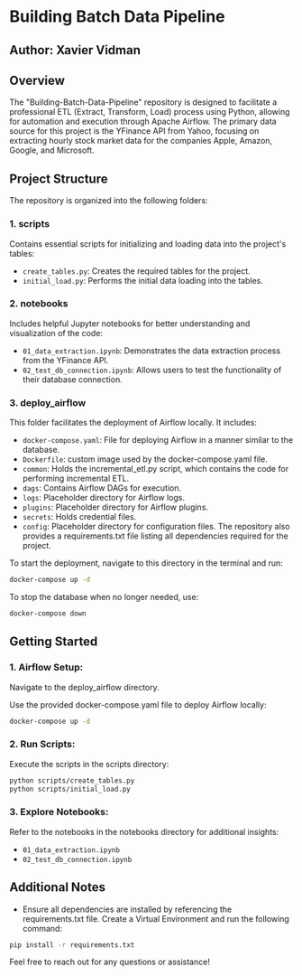 # Building Batch Data Pipeline
## Author: Xavier Vidman

## Overview
The "Building-Batch-Data-Pipeline" repository is designed to facilitate a professional ETL (Extract, Transform, Load) process using Python, allowing for automation and execution through Apache Airflow. The primary data source for this project is the YFinance API from Yahoo, focusing on extracting hourly stock market data for the companies Apple, Amazon, Google, and Microsoft.

## Project Structure
The repository is organized into the following folders:

### 1. scripts
Contains essential scripts for initializing and loading data into the project's tables:

- `create_tables.py`: Creates the required tables for the project.
- `initial_load.py`: Performs the initial data loading into the tables.
### 2. notebooks
Includes helpful Jupyter notebooks for better understanding and visualization of the code:

- `01_data_extraction.ipynb`: Demonstrates the data extraction process from the YFinance API.
- `02_test_db_connection.ipynb`: Allows users to test the functionality of their database connection.

### 3. deploy_airflow
This folder facilitates the deployment of Airflow locally. It includes:

- `docker-compose.yaml`: File for deploying Airflow in a manner similar to the database.
- `Dockerfile`: custom image used by the docker-compose.yaml file.
- `common`: Holds the incremental_etl.py script, which contains the code for performing incremental ETL.
- `dags`: Contains Airflow DAGs for execution.
- `logs`: Placeholder directory for Airflow logs.
- `plugins`: Placeholder directory for Airflow plugins.
- `secrets`: Holds credential files.
- `config`: Placeholder directory for configuration files.
The repository also provides a requirements.txt file listing all dependencies required for the project.

To start the deployment, navigate to this directory in the terminal and run:

```bash
docker-compose up -d
```
To stop the database when no longer needed, use:

```bash
docker-compose down
```

## Getting Started

### 1. Airflow Setup:

Navigate to the deploy_airflow directory.

Use the provided docker-compose.yaml file to deploy Airflow locally:

```bash
docker-compose up -d
```
### 2. Run Scripts:

Execute the scripts in the scripts directory:
```bash
python scripts/create_tables.py
python scripts/initial_load.py
```
### 3. Explore Notebooks:

Refer to the notebooks in the notebooks directory for additional insights:
- `01_data_extraction.ipynb`
- `02_test_db_connection.ipynb`


## Additional Notes
- Ensure all dependencies are installed by referencing the requirements.txt file. Create a Virtual Environment and run the following command:

```bash
pip install -r requirements.txt
```

Feel free to reach out for any questions or assistance!